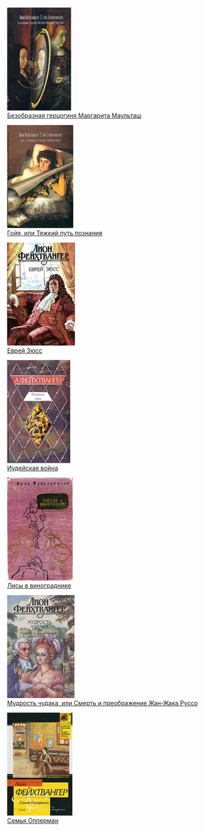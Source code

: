 ![](Безобразная%20герцогиня%20Маргарита%20Маульташ.jpg)  
[Безобразная герцогиня Маргарита Маульташ](Безобразная%20герцогиня%20Маргарита%20Маульташ.md)

![](Гойя,%20или%20Тяжкий%20путь%20познания.jpg)  
[Гойя, или Тяжкий путь познания](Гойя,%20или%20Тяжкий%20путь%20познания.md)

![](Еврей%20Зюсс.jpg)  
[Еврей Зюсс](Еврей%20Зюсс.md)

![](Иудейская%20война.jpg)  
[Иудейская война](Иудейская%20война.md)

![](Лисы%20в%20винограднике.jpg)  
[Лисы в винограднике](Лисы%20в%20винограднике.md)

![](Мудрость%20чудака,%20или%20Смерть%20и%20преображение%20Жан-Жака%20Руссо.jpg)  
[Мудрость чудака, или Смерть и преображение Жан-Жака Руссо](Мудрость%20чудака,%20или%20Смерть%20и%20преображение%20Жан-Жака%20Руссо.md)

![](Семья%20Опперман.jpg)  
[Семья Опперман](Семья%20Опперман.md)
